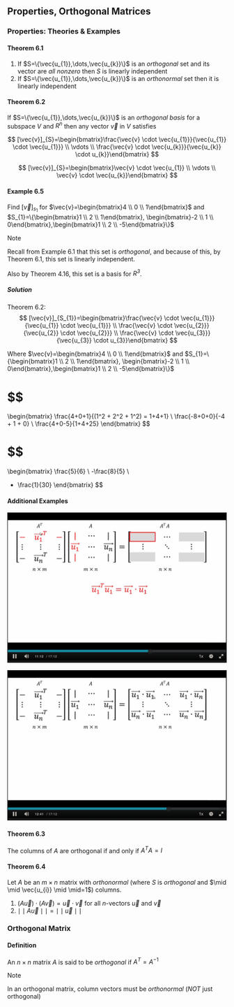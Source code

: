 ## Properties, Orthogonal Matrices

### Properties: Theories & Examples

#### Theorem 6.1

1. If $S=\{\vec{u_{1}},\dots,\vec{u_{k}}\}$ is an _orthogonal_ set and its vector are _all nonzero_ then $S$ is linearly independent
2. If $S=\{\vec{u_{1}},\dots,\vec{u_{k}}\}$ is an _orthonormal_ set then it is linearly independent

#### Theorem 6.2

If $S=\{\vec{u_{1}},\dots,\vec{u_{k}}\}$ is an _orthogonal basis_ for a subspace $V$ and $R^n$ then any vector $\vec{v}$ in $V$ satisfies

$$
[\vec{v}]_{S}=\begin{bmatrix}\frac{\vec{v} \cdot   \vec{u_{1}}}{\vec{u_{1}} \cdot  \vec{u_{1}}} \\ \vdots \\ \frac{\vec{v} \cdot  \vec{u_{k}}}{\vec{u_{k}} \cdot u_{k}}\end{bmatrix}
$$


$$
[\vec{v}]_{S}=\begin{bmatrix}\vec{v} \cdot   \vec{u_{1}} \\ \vdots \\ \vec{v} \cdot  \vec{u_{k}}\end{bmatrix}
$$

#### Example 6.5

Find $[\vec{v}]_{s_{1}}$ for $\vec{v}=\begin{bmatrix}4 \\ 0 \\ 1\end{bmatrix}$ and $S_{1}=\{\begin{bmatrix}1 \\ 2 \\ 1\end{bmatrix}, \begin{bmatrix}-2 \\ 1 \\ 0\end{bmatrix},\begin{bmatrix}1 \\ 2 \\ -5\end{bmatrix}\}$

> [!Note]
> Recall from Example 6.1 that this set is _orthogonal_, and because of this, by Theorem 6.1, this set is linearly independent. 
>
 Also by Theorem 4.16, this set is a basis for _$R^3$_.

##### Solution

Theorem 6.2: 
$$
[\vec{v}]_{S_{1}}=\begin{bmatrix}\frac{\vec{v} \cdot \vec{u_{1}}}{\vec{u_{1}} \cdot  \vec{u_{1}}} \\ \frac{\vec{v} \cdot \vec{u_{2}}}{\vec{u_{2}} \cdot \vec{u_{2}}} \\ \frac{\vec{v} \cdot  \vec{u_{3}}}{\vec{u_{3}} \cdot u_{3}}\end{bmatrix}
$$

Where $\vec{v}=\begin{bmatrix}4 \\ 0 \\ 1\end{bmatrix}$ and $S_{1}=\{\begin{bmatrix}1 \\ 2 \\ 1\end{bmatrix}, \begin{bmatrix}-2 \\ 1 \\ 0\end{bmatrix},\begin{bmatrix}1 \\ 2 \\ -5\end{bmatrix}\}$

$$
=
\begin{bmatrix}
\frac{4+0+1}{(1^2 + 2^2 + 1^2) = 1+4+1} \\
\frac{-8+0+0}{-4 + 1 + 0} \\
\frac{4+0-5}{1+4+25}
\end{bmatrix}
$$

$$
=
\begin{bmatrix}
\frac{5}{6} \\
-\frac{8}{5} \\
- \frac{1}{30}
\end{bmatrix}
$$

#### Additional Examples

![](./Resources/orthogonal_matrices_a.png)

![](./Resources/orthogonal_matrices_b.png)

#### Theorem 6.3

The columns of $A$ are orthogonal if and only if $A^TA=I$

#### Theorem 6.4

Let $A$ be an $m \times n$ matrix with _orthonormal_ (where $S$ is _orthogonal_ and $\mid \mid \vec{u_{i}} \mid \mid=1$) columns.

1. $(A \vec{u}) \cdot (A \vec{v})=\vec{u} \cdot \vec{v}$ for all $n$-vectors $\vec{u}$ and $\vec{v}$
2. $\mid \mid A \vec{u} \mid \mid = \mid \mid \vec{u} \mid \mid$

### Orthogonal Matrix

#### Definition

An $n \times n$ matrix $A$ is said to be _orthogonal_ if $A^T = A^{-1}$

> [!Note]
> In an orthogonal matrix, column vectors must be _orthonormal_ (_NOT_ just orthogonal)

